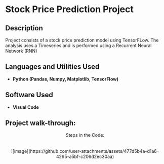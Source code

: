 <h1>Stock Price Prediction Project</h1>

<h2>Description</h2>
Project consists of a stock price prediction model using TensorFLow. The analysis uses a Timeseries and is performed using a Recurrent Neural Network (RNN)
<br />


<h2>Languages and Utilities Used</h2>

- <b>Python (Pandas, Numpy, Matplotlib, TensorFlow)</b> 


<h2>Software Used </h2>

- <b>Visual Code</b> 

<h2>Project walk-through:</h2>

<p align="center">
Steps in the Code: <br/>

<br />
<br />
![image](https://github.com/user-attachments/assets/477d5b4a-d1a6-4295-a5bf-c206d2ec30aa)


<!--
 ```diff
- text in red
+ text in green
! text in orange
# text in gray
@@ text in purple (and bold)@@
```
--!>
